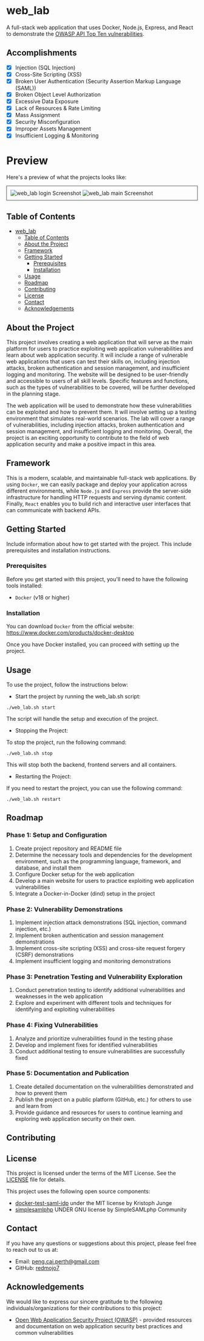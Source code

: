 # web_lab

A full-stack web application that uses Docker, Node.js, Express, and React to demonstrate the [OWASP API Top Ten vulnerabilities](https://owasp.org/www-project-api-security/).

## Accomplishments

- [x] Injection (SQL Injection)
- [x] Cross-Site Scripting (XSS)
- [x] Broken User Authentication (Security Assertion Markup Language (SAML))
- [x] Broken Object Level Authorization
- [x] Excessive Data Exposure
- [x] Lack of Resources & Rate Limiting
- [x] Mass Assignment
- [x] Security Misconfiguration
- [x] Improper Assets Management
- [x] Insufficient Logging & Monitoring

# Preview

Here's a preview of what the projects looks like:

<div style="border: 1px solid #444; padding: 10px;">
  <img src="./assets/screenshot_login.png" alt="web_lab login Screenshot" />
  <img src="./assets/screenshot_main.png" alt="web_lab main Screenshot" />
</div>


## Table of Contents

- [web_lab](#web_lab)
  - [Table of Contents](#table-of-contents)
  - [About the Project](#about-the-project)
  - [Framework](#framework)
  - [Getting Started](#getting-started)
    - [Prerequisites](#prerequisites)
    - [Installation](#installation)
  - [Usage](#usage)
  - [Roadmap](#roadmap)
  - [Contributing](#contributing)
  - [License](#license)
  - [Contact](#contact)
  - [Acknowledgements](#acknowledgements)

## About the Project
This project involves creating a web application that will serve as the main platform for users to practice exploiting web application vulnerabilities and learn about web application security. It will include a range of vulnerable web applications that users can test their skills on, including injection attacks, broken authentication and session management, and insufficient logging and monitoring. The website will be designed to be user-friendly and accessible to users of all skill levels. Specific features and functions, such as the types of vulnerabilities to be covered, will be further developed in the planning stage.

The web application will be used to demonstrate how these vulnerabilities can be exploited and how to prevent them. It will involve setting up a testing environment that simulates real-world scenarios. The lab will cover a range of vulnerabilities, including injection attacks, broken authentication and session management, and insufficient logging and monitoring. Overall, the project is an exciting opportunity to contribute to the field of web application security and make a positive impact in this area.

## Framework
This is a modern, scalable, and maintainable full-stack web applications. By using `Docker`, we can easily package and deploy your application across different environments, while `Node.js` and `Express` provide the server-side infrastructure for handling HTTP requests and serving dynamic content. Finally, `React` enables you to build rich and interactive user interfaces that can communicate with backend APIs.

## Getting Started

Include information about how to get started with the project. This include prerequisites and installation instructions.

### Prerequisites

Before you get started with this project, you'll need to have the following tools installed:

* `Docker` (v18 or higher)

### Installation
You can download `Docker` from the official website: https://www.docker.com/products/docker-desktop

Once you have Docker installed, you can proceed with setting up the project.

## Usage

To use the project, follow the instructions below:

- Start the project by running the web_lab.sh script:
```
./web_lab.sh start
```

The script will handle the setup and execution of the project.

- Stopping the Project:

To stop the project, run the following command:
```
./web_lab.sh stop
```
This will stop both the backend, frontend servers and all containers.
- Restarting the Project:

If you need to restart the project, you can use the following command:
```
./web_lab.sh restart
```

## Roadmap

### Phase 1: Setup and Configuration
 1. Create project repository and README file
 2. Determine the necessary tools and dependencies for the development environment, such as the programming language, framework, and database, and install them
 3. Configure Docker setup for the web application
 4. Develop a main website for users to practice exploiting web application vulnerabilities 
 5. Integrate a Docker-in-Docker (dind) setup in the project
### Phase 2: Vulnerability Demonstrations
 1. Implement injection attack demonstrations (SQL injection, command injection, etc.)
 2. Implement broken authentication and session management demonstrations
 3. Implement cross-site scripting (XSS) and cross-site request forgery (CSRF) demonstrations
 4. Implement insufficient logging and monitoring demonstrations
### Phase 3: Penetration Testing and Vulnerability Exploration
 1. Conduct penetration testing to identify additional vulnerabilities and weaknesses in the web application
 2. Explore and experiment with different tools and techniques for identifying and exploiting vulnerabilities
### Phase 4: Fixing Vulnerabilities
 1. Analyze and prioritize vulnerabilities found in the testing phase
 2. Develop and implement fixes for identified vulnerabilities
 3. Conduct additional testing to ensure vulnerabilities are successfully fixed
### Phase 5: Documentation and Publication
 1. Create detailed documentation on the vulnerabilities demonstrated and how to prevent them
 2. Publish the project on a public platform (GitHub, etc.) for others to use and learn from
 3. Provide guidance and resources for users to continue learning and exploring web application security on their own.

## Contributing


## License

This project is licensed under the terms of the MIT License. See the [LICENSE](LICENSE) file for details.

This project uses the following open source components:

- [docker-test-saml-idp](https://github.com/kristophjunge/docker-test-saml-idp) under the MIT license by Kristoph Junge
- [simplesamlphp](https://github.com/simplesamlphp/simplesamlphp) UNDER GNU license by SimpleSAMLphp Community

## Contact

If you have any questions or suggestions about this project, please feel free to reach out to us at:

- Email: [peng.cai.perth@gmail.com](peng.cai.perth@gmail.com)
- GitHub: [redmojo7](https://github.com/redmojo7)
## Acknowledgements

We would like to express our sincere gratitude to the following individuals/organizations for their contributions to this project:

- [Open Web Application Security Project (OWASP)](https://owasp.org/) - provided resources and documentation on web application security best practices and common vulnerabilities
